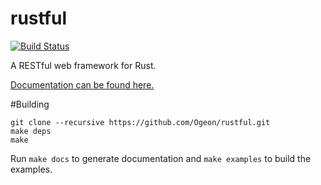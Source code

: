 rustful
=======

[![Build Status](https://travis-ci.org/Ogeon/rustful.png?branch=master)](https://travis-ci.org/Ogeon/rustful)

A RESTful web framework for Rust.

[Documentation can be found here.](http://www.rust-ci.org/Ogeon/rustful/doc/rustful/)

#Building
```shell
git clone --recursive https://github.com/Ogeon/rustful.git
make deps
make
```

Run `make docs` to generate documentation and `make examples` to build the examples.
